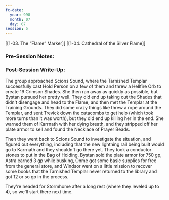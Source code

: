 ```yaml
---
fc-date:
  year: 998
  month: 07
  day: 07
session: 5
---
```

[[1-03. The “Flame” Marker]] [[1-04. Cathedral of the Silver Flame]]

### Pre-Session Notes:


### Post-Session Write-Up:

The group approached Scions Sound, where the Tarnished Templar successfully cast Hold Person on a few of them and threw a Hellfire Orb to create 19 Crimson Shades. She then ran away as quickly as possible, but Bystan pursued her pretty well. They did end up taking out the Shades that didn't disengage and head to the Flame, and then met the Templar at the Training Grounds. They did some crazy things like threw a rope around the Templar, and sent Trevick down the catacombs to get help (which took more turns than it was worth), but they did end up killing her in the end. She warned them of Karrnath with her dying breath, and they stripped off her plate armor to sell and found the Necklace of Prayer Beads.

Then they went back to Scions Sound to investigate the situation, and figured out everything, including that the new lightning rail being built would go to Karrnath and they shouldn't go there yet. They took a conductor stones to put in the Bag of Holding. Bystan sold the plate armor for 750 gp, Astra earned 3 gp while busking, Onme got some basic supplies for free from the general store, and Windsor went on a little mission to recover some books that the Tarnished Templar never returned to the library and got 12 or so gp in the process.

They're headed for Stormhome after a long rest (where they leveled up to 4), so we'll start there next time.

